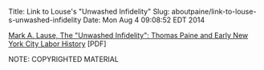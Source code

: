 Title: Link to Louse's "Unwashed Infidelity"
Slug: aboutpaine/link-to-louse-s-unwashed-infidelity
Date: Mon Aug  4 09:08:52 EDT 2014

   [Mark A. Lause, The "Unwashed Infidelity": Thomas Paine and Early New York City Labor History](http://sh1.webring.com/people/xm/mlause/vita/LausePaineLHv27Sum86p385.pdf) [PDF]

   NOTE: COPYRIGHTED MATERIAL

    
